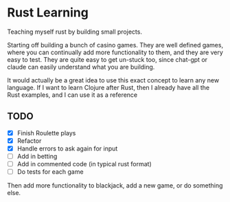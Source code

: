 # Rust Learning
Teaching myself rust by building small projects. 

Starting off building a bunch of casino games. They are well defined games, where you can continually add more functionality to them, and they are very easy to test. They are quite easy to get un-stuck too, since chat-gpt or claude can easily understand what you are building.

It would actually be a great idea to use this exact concept to learn any new language. If I want to learn Clojure after Rust, then I already have all the Rust examples, and I can use it as a reference

## TODO
- [x] Finish Roulette plays
- [x] Refactor
- [x] Handle errors to ask again for input
- [ ] Add in betting
- [ ] Add in commented code (in typical rust format)
- [ ] Do tests for each game

Then add more functionality to blackjack, add a new game, or do something else.